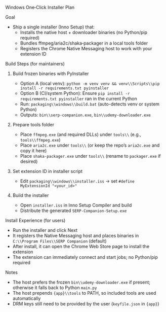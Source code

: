 Windows One‑Click Installer Plan

Goal
- Ship a single installer (Inno Setup) that:
  - Installs the native host + downloader binaries (no Python/pip required)
  - Bundles ffmpeg/aria2c/shaka‑packager in a local tools folder
  - Registers the Chrome Native Messaging host to work with your extension ID

Build Steps (for maintainers)
1) Build frozen binaries with PyInstaller
   - Option A (local venv): `python -m venv venv && venv\\Scripts\\pip install -r requirements.txt pyinstaller`
   - Option B (CI/system Python): Ensure `pip install -r requirements.txt pyinstaller` ran in the current Python
   - Run: `packaging\\windows\\build.bat` (auto-detects venv or system Python)
   - Outputs: `bin\\serp-companion.exe`, `bin\\udemy-downloader.exe`

2) Prepare tools folder
   - Place `ffmpeg.exe` (and required DLLs) under `tools\\` (e.g., `tools\\ffmpeg.exe`)
   - Place `aria2c.exe` under `tools\\` (or keep the repo’s `aria2c.exe` and copy it here)
   - Place `shaka-packager.exe` under `tools\\` (rename to `packager.exe` if desired)

3) Set extension ID in installer script
   - Edit `packaging\\windows\\installer.iss` → set `#define MyExtensionId "<your_id>"`

4) Build the installer
   - Open `installer.iss` in Inno Setup Compiler and build
   - Distribute the generated `SERP-Companion-Setup.exe`

Install Experience (for users)
- Run the installer and click Next
- It registers the Native Messaging host and places binaries in `C:\\Program Files\\SERP Companion` (default)
- After install, it can open the Chrome Web Store page to install the extension
- The extension can immediately connect and start jobs; no Python/pip required

Notes
- The host prefers the frozen `bin\\udemy-downloader.exe` if present; otherwise it falls back to Python `main.py`
- The host prepends `{app}\\tools` to PATH, so included tools are used automatically
- DRM keys still need to be provided by the user (`keyfile.json` in `{app}`)
